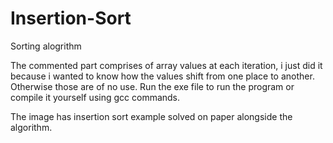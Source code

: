 # Insertion-Sort
Sorting alogrithm

The commented part comprises of array values at each iteration, i just did it because i wanted to know how the values shift from one place to another. Otherwise those are of no use.
Run the exe file to run the program or compile it yourself using gcc commands.

The image has insertion sort example solved on paper alongside the algorithm.

